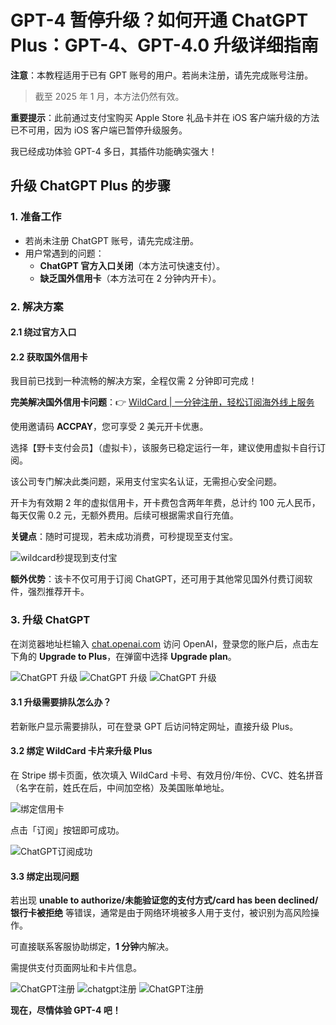 # GPT-4 暂停升级？如何开通 ChatGPT Plus：GPT-4、GPT-4.0 升级详细指南

**注意**：本教程适用于已有 GPT 账号的用户。若尚未注册，请先完成账号注册。

> 截至 2025 年 1 月，本方法仍然有效。

**重要提示**：此前通过支付宝购买 Apple Store 礼品卡并在 iOS 客户端升级的方法已不可用，因为 iOS 客户端已暂停升级服务。

我已经成功体验 GPT-4 多日，其插件功能确实强大！

## 升级 ChatGPT Plus 的步骤

### 1. 准备工作

- 若尚未注册 ChatGPT 账号，请先完成注册。
- 用户常遇到的问题：
  - **ChatGPT 官方入口关闭**（本方法可快速支付）。
  - **缺乏国外信用卡**（本方法可在 2 分钟内开卡）。

### 2. 解决方案

#### 2.1 绕过官方入口

#### 2.2 获取国外信用卡

我目前已找到一种流畅的解决方案，全程仅需 2 分钟即可完成！

**完美解决国外信用卡问题**：👉 [WildCard | 一分钟注册，轻松订阅海外线上服务](https://bbtdd.com/WildCard)

使用邀请码 **ACCPAY**，您可享受 2 美元开卡优惠。

选择【野卡支付会员】（虚拟卡），该服务已稳定运行一年，建议使用虚拟卡自行订阅。

该公司专门解决此类问题，采用支付宝实名认证，无需担心安全问题。

开卡为有效期 2 年的虚拟信用卡，开卡费包含两年年费，总计约 100 元人民币，每天仅需 0.2 元，无额外费用。后续可根据需求自行充值。

**关键点**：随时可提现，若未成功消费，可秒提现至支付宝。

![wildcard秒提现到支付宝](https://bbtdd.com/img/74495461708635.webp)

**额外优势**：该卡不仅可用于订阅 ChatGPT，还可用于其他常见国外付费订阅软件，强烈推荐开卡。

### 3. 升级 ChatGPT

在浏览器地址栏输入 [chat.openai.com](https://chat.openai.com/) 访问 OpenAI，登录您的账户后，点击左下角的 **Upgrade to Plus**，在弹窗中选择 **Upgrade plan**。

![ChatGPT 升级](https://bbtdd.com/img/2055704241782.webp)
![ChatGPT 升级](https://bbtdd.com/img/99527497.webp)
![ChatGPT 升级](https://bbtdd.com/img/2464412152394266.webp)

#### 3.1 升级需要排队怎么办？

若新账户显示需要排队，可在登录 GPT 后访问特定网址，直接升级 Plus。

#### 3.2 绑定 WildCard 卡片来升级 Plus

在 Stripe 绑卡页面，依次填入 WildCard 卡号、有效月份/年份、CVC、姓名拼音（名字在前，姓氏在后，中间加空格）及美国账单地址。

![绑定信用卡](https://bbtdd.com/img/4088681524184.webp)

点击「订阅」按钮即可成功。

![ChatGPT订阅成功](https://bbtdd.com/img/7423154963933.webp)

#### 3.3 绑定出现问题

若出现 **unable to authorize/未能验证您的支付方式/card has been declined/银行卡被拒绝** 等错误，通常是由于网络环境被多人用于支付，被识别为高风险操作。

可直接联系客服协助绑定，**1 分钟**内解决。

需提供支付页面网址和卡片信息。

![ChatGPT注册](https://bbtdd.com/img/3660542118519350.webp)
![chatgpt注册](https://bbtdd.com/img/8158242300.webp)
![ChatGPT注册](https://bbtdd.com/img/5859246092080.webp)

**现在，尽情体验 GPT-4 吧！**